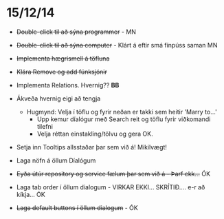 # 15/12/14

* ~~Double-click til að sýna programmer~~ - MN
* ~~Double-click til að sýna computer~~ - Klárt á eftir smá fínpúss saman MN
* ~~Implementa hægrismell á töfluna~~
* ~~Klára Remove og add fúnksjónir~~

* Implementa Relations. Hvernig?? **BB**

* Ákveða hvernig eigi að tengja
	* Hugmynd: Velja í töflu og fyrir neðan er takki sem heitir 'Marry to...'
		* Upp kemur díalógur með Search reit og töflu fyrir viðkomandi tilefni 
		* Velja réttan einstakling/tölvu og gera OK.

* Setja inn Tooltips allsstaðar þar sem við á! Mikilvægt!
* Laga nöfn á öllum Díalógum
* ~~Eyða útúr repository og service fælum þar sem við á - Þarf ekk...~~ ÓK
* Laga tab order í öllum dialogum - VIRKAR EKKI... SKRÍTIÐ.... e-r að kíkja... ÓK
* ~~Laga default buttons í öllum dialogum~~ - ÓK
